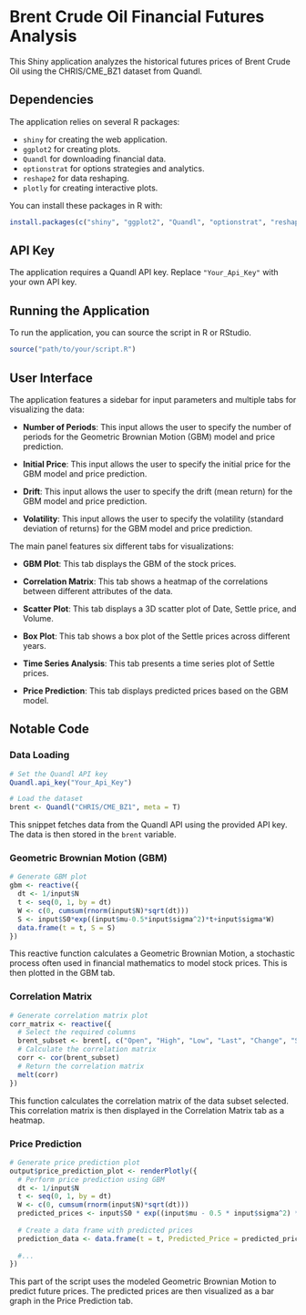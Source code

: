 Brent Crude Oil Financial Futures Analysis
=====================================================

This Shiny application analyzes the historical futures prices of Brent Crude Oil using the CHRIS/CME\_BZ1 dataset from Quandl.

Dependencies
------------

The application relies on several R packages:

*   `shiny` for creating the web application.
*   `ggplot2` for creating plots.
*   `Quandl` for downloading financial data.
*   `optionstrat` for options strategies and analytics.
*   `reshape2` for data reshaping.
*   `plotly` for creating interactive plots.

You can install these packages in R with:

```r
install.packages(c("shiny", "ggplot2", "Quandl", "optionstrat", "reshape2", "plotly"))
```

API Key
-------

The application requires a Quandl API key. Replace `"Your_Api_Key"` with your own API key.

Running the Application
-----------------------

To run the application, you can source the script in R or RStudio.

```r
source("path/to/your/script.R")
```

User Interface
--------------

The application features a sidebar for input parameters and multiple tabs for visualizing the data:

*   **Number of Periods**: This input allows the user to specify the number of periods for the Geometric Brownian Motion (GBM) model and price prediction.
    
*   **Initial Price**: This input allows the user to specify the initial price for the GBM model and price prediction.
    
*   **Drift**: This input allows the user to specify the drift (mean return) for the GBM model and price prediction.
    
*   **Volatility**: This input allows the user to specify the volatility (standard deviation of returns) for the GBM model and price prediction.
    

The main panel features six different tabs for visualizations:

*   **GBM Plot**: This tab displays the GBM of the stock prices.
    
*   **Correlation Matrix**: This tab shows a heatmap of the correlations between different attributes of the data.
    
*   **Scatter Plot**: This tab displays a 3D scatter plot of Date, Settle price, and Volume.
    
*   **Box Plot**: This tab shows a box plot of the Settle prices across different years.
    
*   **Time Series Analysis**: This tab presents a time series plot of Settle prices.
    
*   **Price Prediction**: This tab displays predicted prices based on the GBM model.
    
Notable Code
---------------------

### Data Loading

```r
# Set the Quandl API key
Quandl.api_key("Your_Api_Key")

# Load the dataset
brent <- Quandl("CHRIS/CME_BZ1", meta = T)
```

This snippet fetches data from the Quandl API using the provided API key. The data is then stored in the `brent` variable.

### Geometric Brownian Motion (GBM)

```r
# Generate GBM plot
gbm <- reactive({
  dt <- 1/input$N
  t <- seq(0, 1, by = dt)
  W <- c(0, cumsum(rnorm(input$N)*sqrt(dt)))
  S <- input$S0*exp((input$mu-0.5*input$sigma^2)*t+input$sigma*W)
  data.frame(t = t, S = S)
})
```

This reactive function calculates a Geometric Brownian Motion, a stochastic process often used in financial mathematics to model stock prices. This is then plotted in the GBM tab.

### Correlation Matrix

```r
# Generate correlation matrix plot
corr_matrix <- reactive({
  # Select the required columns
  brent_subset <- brent[, c("Open", "High", "Low", "Last", "Change", "Settle", "Volume", "Previous Day Open Interest")]
  # Calculate the correlation matrix
  corr <- cor(brent_subset)
  # Return the correlation matrix
  melt(corr)
})
```

This function calculates the correlation matrix of the data subset selected. This correlation matrix is then displayed in the Correlation Matrix tab as a heatmap.

### Price Prediction

```r
# Generate price prediction plot
output$price_prediction_plot <- renderPlotly({
  # Perform price prediction using GBM
  dt <- 1/input$N
  t <- seq(0, 1, by = dt)
  W <- c(0, cumsum(rnorm(input$N)*sqrt(dt)))
  predicted_prices <- input$S0 * exp((input$mu - 0.5 * input$sigma^2) * t + input$sigma * W)
  
  # Create a data frame with predicted prices
  prediction_data <- data.frame(t = t, Predicted_Price = predicted_prices)
  
  #...
})
```

This part of the script uses the modeled Geometric Brownian Motion to predict future prices. The predicted prices are then visualized as a bar graph in the Price Prediction tab.

